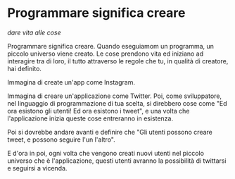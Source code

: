 # Programmare significa creare

*dare vita alle cose*

Programmare significa creare. Quando eseguiamom un programma, un piccolo universo viene creato. 
Le cose prendono vita ed iniziano ad interagire tra di loro, il tutto attraverso le regole che tu, in qualità di creatore, hai definito.

Immagina di create un'app come Instagram. 

Immagina di creare un'applicazione come Twitter. 
Poi, come sviluppatore, nel linguaggio di programmazione di tua scelta, 
si direbbero cose come "Ed ora esistono gli utenti! Ed ora esistono i tweet",
e una volta che l'applicazione inizia queste cose entreranno in esistenza.

Poi si dovrebbe andare avanti e definire che "Gli utenti possono creare tweet, e possono seguire l'un l'altro".

E d'ora in poi, ogni volta che vengono creati nuovi utenti nel piccolo universo che è l'applicazione,
questi utenti avranno la possibilità di twittarsi e seguirsi a vicenda.
